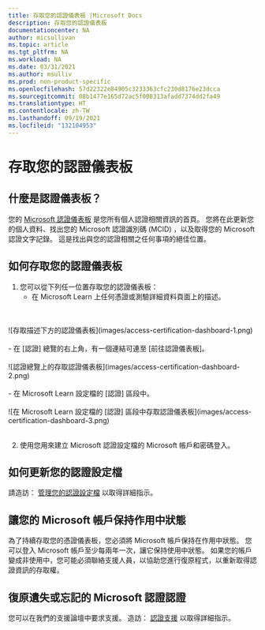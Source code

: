 ```yaml
---
title: 存取您的認證儀表板 |Microsoft Docs
description: 存取您的認證儀表板
documentationcenter: NA
author: micsullivan
ms.topic: article
ms.tgt_pltfrm: NA
ms.workload: NA
ms.date: 03/31/2021
ms.author: msulliv
ms.prod: non-product-specific
ms.openlocfilehash: 57d22322e84905c3233363cfc230d8176e23dcca
ms.sourcegitcommit: 08b1477e165d72ac5f008313afadd7374dd2fa49
ms.translationtype: HT
ms.contentlocale: zh-TW
ms.lasthandoff: 09/19/2021
ms.locfileid: "132104953"
---
```

# <a name="access-your-certification-dashboard"></a>存取您的認證儀表板

## <a name="what-is-the-certification-dashboard"></a>什麼是認證儀表板？

您的 [Microsoft 認證儀表板](https://www.microsoft.com/learning/dashboard.aspx) 是您所有個人認證相關資訊的首頁。 您將在此更新您的個人資料、找出您的 Microsoft 認證識別碼 (MCID) ，以及取得您的 Microsoft 認證文字記錄。 這是找出與您的認證相關之任何事項的絕佳位置。

## <a name="how-to-access-your-certification-dashboard"></a>如何存取您的認證儀表板

1. 您可以從下列任一位置存取您的認證儀表板：
    - 在 Microsoft Learn 上任何憑證或測驗詳細資料頁面上的描述。
<br/>
<br/>
![存取描述下方的認證儀表板](images/access-certification-dashboard-1.png)
<br/>
<br/>
    - 在 [認證] 總覽的右上角，有一個連結可連至 [前往認證儀表板]。
<br/>
<br/>
![認證總覽上的存取認證儀表板](images/access-certification-dashboard-2.png)
<br/>
<br/>
    - 在 Microsoft Learn 設定檔的 [認證] 區段中。
<br/>
<br/>
![在 Microsoft Learn 設定檔的 [認證] 區段中存取認證儀表板](images/access-certification-dashboard-3.png)
<br/>
<br/>

2. 使用您用來建立 Microsoft 認證設定檔的 Microsoft 帳戶和密碼登入。

## <a name="how-to-update-your-certification-profile"></a>如何更新您的認證設定檔

請造訪： [管理您的認證設定檔](/learn/certifications/manage-certification-profile) 以取得詳細指示。

## <a name="keeping-your-microsoft-account-active"></a>讓您的 Microsoft 帳戶保持作用中狀態

為了持續存取您的憑證儀表板，您必須將 Microsoft 帳戶保持在作用中狀態。 您可以登入 Microsoft 帳戶至少每兩年一次，讓它保持使用中狀態。 如果您的帳戶變成非使用中，您可能必須聯絡支援人員，以協助您進行復原程式，以重新取得認證資訊的存取權。

## <a name="recover-your-lost-or-forgotten-microsoft-certification-credentials"></a>復原遺失或忘記的 Microsoft 認證認證

您可以在我們的支援論壇中要求支援。 造訪： [認證支援](/learn/certifications/help) 以取得詳細指示。
